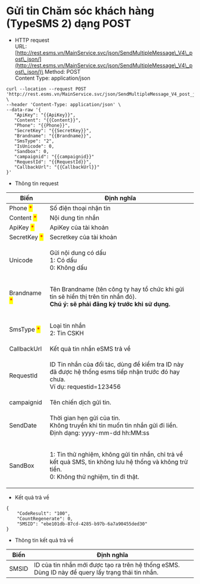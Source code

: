 # Gửi tin Chăm sóc khách hàng (TypeSMS 2) dạng POST

* HTTP request\
  URL: [http://rest.esms.vn/MainService.svc/json/SendMultipleMessage\_V4\_post\_json/](http://rest.esms.vn/MainService.svc/json/SendMultipleMessage\_V4\_post\_json/)\
  Method: POST\
  Content Type: application/json

```
curl --location --request POST 'http://rest.esms.vn/MainService.svc/json/SendMultipleMessage_V4_post_json/' \
--header 'Content-Type: application/json' \
--data-raw '{
   "ApiKey": "{{ApiKey}}",
   "Content": "{{Content}}",
   "Phone": "{{Phone}}",
   "SecretKey": "{{SecretKey}}",
   "Brandname": "{{Brandname}}",
   "SmsType": "2",
   "IsUnicode": 0,
   "Sandbox": 0,
   "campaignid": "{{campaignid}}"
   "RequestId": "{{RequestId}}",
   "CallbackUrl": "{{CallbackUrl}}"
}'
```

* Thông tin request

| Biến                                         | Định nghĩa                                                                                                                                              |
| -------------------------------------------- | ------------------------------------------------------------------------------------------------------------------------------------------------------- |
| Phone <mark style="color:red;">\*</mark>     | Số điện thoại nhận tin                                                                                                                                  |
| Content <mark style="color:red;">\*</mark>   | Nội dung tin nhắn                                                                                                                                       |
| ApiKey <mark style="color:red;">\*</mark>    | ApiKey của tài khoản                                                                                                                                    |
| SecretKey <mark style="color:red;">\*</mark> | Secretkey của tài khoản                                                                                                                                 |
| Unicode                                      | <p>Gửi nội dung có dấu<br>1: Có dấu<br>0: Không dấu</p>                                                                                                 |
| Brandname <mark style="color:red;">\*</mark> | <p>Tên Brandname (tên công ty hay tổ chức khi gửi tin sẽ hiển thị trên tin nhắn đó). <br><strong>Chú ý: sẽ phải đăng ký trước khi sử dụng.</strong></p> |
| SmsType <mark style="color:red;">\*</mark>   | <p>Loại tin nhắn<br>2: Tin CSKH</p>                                                                                                                     |
| CallbackUrl                                  | Kết quả tin nhắn eSMS trả về                                                                                                                            |
| RequestId                                    | <p>ID Tin nhắn của đối tác, dùng để kiểm tra ID này đã được hệ thống esms tiếp nhận trước đó hay chưa.<br>Ví dụ: requestid=123456</p>                   |
| campaignid                                   | Tên chiến dịch gửi tin.                                                                                                                                 |
| SendDate                                     | <p>Thời gian hẹn gửi của tin. <br>Không truyền khi tin muốn tin nhắn gửi đi liền.<br>Định dạng: yyyy-mm-dd hh:MM:ss</p>                                 |
| SandBox                                      | <p>1: Tin thử nghiệm, không gửi tin nhắn, chỉ trả về kết quả SMS, tin không lưu hệ thống và không trừ tiền.<br>0: Không thử nghiệm, tin đi thật.</p>    |

* Kết quả trả về

```
{
    "CodeResult": "100",
    "CountRegenerate": 0,
    "SMSID": "ebe101db-87cd-4285-b97b-6a7a90455ded30"
}
```

* Thông tin kết quả trả về

| Biến  | Định nghĩa                                                                                        |
| ----- | ------------------------------------------------------------------------------------------------- |
| SMSID | ID của tin nhắn mới được tạo ra trên hệ thống eSMS. Dùng ID này để query lấy trạng thái tin nhắn. |
